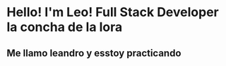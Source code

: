 # Hello! I'm Leo! Full Stack Developer la concha de la lora



## Me llamo leandro y esstoy practicando
